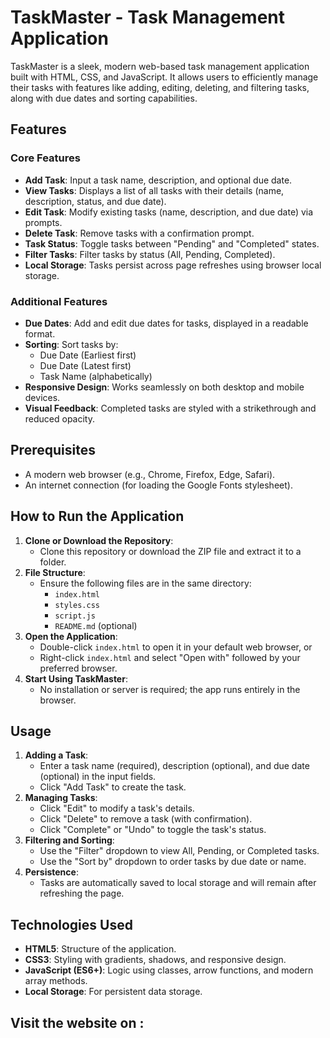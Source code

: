 # TaskMaster - Task Management Application

TaskMaster is a sleek, modern web-based task management application built with HTML, CSS, and JavaScript. It allows users to efficiently manage their tasks with features like adding, editing, deleting, and filtering tasks, along with due dates and sorting capabilities.

## Features

### Core Features
- **Add Task**: Input a task name, description, and optional due date.
- **View Tasks**: Displays a list of all tasks with their details (name, description, status, and due date).
- **Edit Task**: Modify existing tasks (name, description, and due date) via prompts.
- **Delete Task**: Remove tasks with a confirmation prompt.
- **Task Status**: Toggle tasks between "Pending" and "Completed" states.
- **Filter Tasks**: Filter tasks by status (All, Pending, Completed).
- **Local Storage**: Tasks persist across page refreshes using browser local storage.

### Additional Features
- **Due Dates**: Add and edit due dates for tasks, displayed in a readable format.
- **Sorting**: Sort tasks by:
  - Due Date (Earliest first)
  - Due Date (Latest first)
  - Task Name (alphabetically)
- **Responsive Design**: Works seamlessly on both desktop and mobile devices.
- **Visual Feedback**: Completed tasks are styled with a strikethrough and reduced opacity.

## Prerequisites
- A modern web browser (e.g., Chrome, Firefox, Edge, Safari).
- An internet connection (for loading the Google Fonts stylesheet).

## How to Run the Application
1. **Clone or Download the Repository**:
   - Clone this repository or download the ZIP file and extract it to a folder.
2. **File Structure**:
   - Ensure the following files are in the same directory:
     - `index.html`
     - `styles.css`
     - `script.js`
     - `README.md` (optional)
3. **Open the Application**:
   - Double-click `index.html` to open it in your default web browser, or
   - Right-click `index.html` and select "Open with" followed by your preferred browser.
4. **Start Using TaskMaster**:
   - No installation or server is required; the app runs entirely in the browser.

## Usage
1. **Adding a Task**:
   - Enter a task name (required), description (optional), and due date (optional) in the input fields.
   - Click "Add Task" to create the task.
2. **Managing Tasks**:
   - Click "Edit" to modify a task's details.
   - Click "Delete" to remove a task (with confirmation).
   - Click "Complete" or "Undo" to toggle the task's status.
3. **Filtering and Sorting**:
   - Use the "Filter" dropdown to view All, Pending, or Completed tasks.
   - Use the "Sort by" dropdown to order tasks by due date or name.
4. **Persistence**:
   - Tasks are automatically saved to local storage and will remain after refreshing the page.

## Technologies Used
- **HTML5**: Structure of the application.
- **CSS3**: Styling with gradients, shadows, and responsive design.
- **JavaScript (ES6+)**: Logic using classes, arrow functions, and modern array methods.
- **Local Storage**: For persistent data storage.

## Visit the website on :
